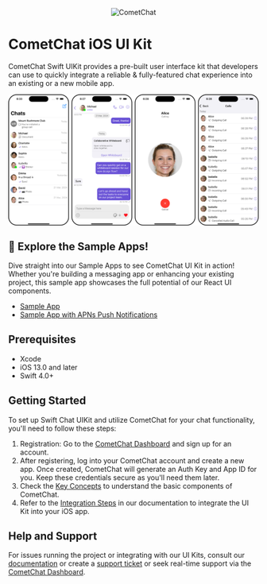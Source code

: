 <p align="center">
  <img alt="CometChat" src="https://assets.cometchat.io/website/images/logos/banner.png">
</p>

# CometChat iOS UI Kit

CometChat Swift UIKit provides a pre-built user interface kit that developers can use to quickly integrate a reliable & fully-featured chat experience into an existing or a new mobile app.<br />

<div style="
    display: flex;
    align-items: center;
    justify-content: center;">
   <img src="./screenshots/overview_cometchat_screens.png" />
</div>

## 🚀 Explore the Sample Apps!

Dive straight into our Sample Apps to see CometChat UI Kit in action! Whether you're building a messaging app or enhancing your existing project, this sample app showcases the full potential of our React UI components.  
- [Sample App ](SampleApp#readme)
- [Sample App with APNs Push Notifications](SampleAppPushNotificationAPNs#readme)


## Prerequisites

 - Xcode
 - iOS 13.0 and later
 - Swift 4.0+

## Getting Started

To set up Swift Chat UIKit and utilize CometChat for your chat functionality, you'll need to follow these steps:
1. Registration: Go to the [CometChat Dashboard](https://www.cometchat.com/) and sign up for an account.
2. After registering, log into your CometChat account and create a new app. Once created, CometChat will generate an Auth Key and App ID for you. Keep
   these credentials secure as you'll need them later.
3. Check the [Key Concepts](https://www.cometchat.com/docs/v5/ios-uikit/key-concepts) to understand the basic components of CometChat.
4. Refer to the [Integration Steps](https://www.cometchat.com/docs/v5/ios-uikit/integration) in our documentation to integrate the UI Kit into your iOS app.

  
## Help and Support
For issues running the project or integrating with our UI Kits, consult our [documentation](https://www.cometchat.com/docs/v5/ios-uikit/integration) or create a [support ticket](https://help.cometchat.com/hc/en-us) or seek real-time support via the [CometChat Dashboard](https://app.cometchat.com/).
